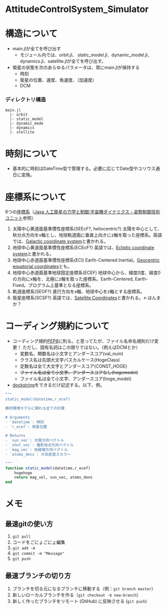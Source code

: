 # AttitudeControlSystem_Simulator



 # 構造について
- main.jlが全てを呼び出す
    - モジュール内では、orbit.jl、 static_model.jl、dynamic_model.jl、dynamics.jl、satellite.jlが全てを呼び出す。
- 衛星の状態を次のあらゆるパラメータは、常にmain.jlが保持する
    - 時刻
    - 衛星の位置、速度、角速度、（加速度）
    - DCM
    
 ### ディレクトリ構造
```
main.jl
  |- orbit
  |- static_model
  |- dynamic_mode
  |- dynamics
  |- stellite
```

# 時刻について
- 基本的に時刻はDateTime型で管理する。必要に応じてDate型やユリウス通日に変換。

# 座標系について
6つの[座標系](https://en.wikipedia.org/wiki/Celestial_coordinate_system)（[Jaxa 人工衛星の力学と制御:宇宙機ダイナミクス・姿勢制御技術ユニット](https://repository.exst.jaxa.jp/dspace/handle/a-is/26346?locale=ja)参照）
1. 太陽中心黄道面基準慣性座標系(SEEcF?, heliocentric?)
太陽を中心として、秋分点方向をx軸とし、地球軌道面に垂直上向きにz軸を取った座標系。英語では、[Galactic coordinate system](https://en.wikipedia.org/wiki/Galactic_coordinate_system)と書かれる。
1. 地球中心黄道面基準慣性座標系(ECEcF?)
英語では、[Ecliptic coordinate system](https://en.wikipedia.org/wiki/Ecliptic_coordinate_system)と書かれる。
1. 地球中心赤道面基準慣性座標系(ECI)
Earth-Centered Inertial。[Geocentric equatorial coordinates](https://en.wikipedia.org/wiki/Equatorial_coordinate_system)とも。
1. 地球中心赤道面基準地球固定座標系(ECEF)
地球中心から、緯度0度、経度0の方向にx軸を、北極にz軸を取った座標系。Earth-Centered, Earth-Fixed。プログラム上基準となる座標系。
1. 軌道座標系(SEOF?)
進行方向をx軸、地球中心をz軸とする座標系。
1. 衛星座標系(SCSF?)
英語では、[Satellite Coordinates](https://gssc.esa.int/navipedia/index.php/Satellite_Coordinates)と書かれる。←ほんまか？

# コーディング規約について
- コーディング規約[PEP8](https://qiita.com/simonritchie/items/bb06a7521ae6560738a7#命名規則)に則る。と思ってたが、ファイル名命名規則だけ変更！
ただし、固有名詞はこの限りではない。（例えばDCMとか） 
    - 変数名、関数名は小文字とアンダースコア(val_num)
    - クラス名は先頭大文字パスカルケース(HogeClass)
    - 定数名は全て大文字とアンダースコア(CONST_HOGE)
    - ~~ファイル名は全て小文字、アンダースコアなし(hogemodel)~~
    - ファイル名は全て小文字、アンダースコア(hoge_model)
- [dockstring](https://docs.julialang.org/en/v1/manual/documentation/index.html)をできるだけ記述する。以下、例。
```julia
"""
static_model(datetime,r_ecef)

静的環境モデルに関わる全ての計算

# Arguments
- `datetime`: 時刻
- `r_ecef`: 衛星位置

# Returns
- `sun_vec`: 太陽方向ベクトル
- `shot_vec`: 撮影地点方向ベクトル
- `mag_vec`: 地磁場方向ベクトル
- `atoms_dens`: 大気密度スカラー

"""
function static_model(datetime,r_ecef)
    hogehoge
    return mag_vel, sun_vec, atoms_dens
end
```


# メモ

## 最速gitの使い方
1. `git pull`
1. コードをごにょごにょ編集
1. `git add -A`
1. `git commit -m "Message"`
1. `git push`

## 最速ブランチの切り方
1. ブランチを切る元になるブランチに移動する（例：`git branch master`）
1. 新しいローカルブランチを作る（`git checkout -b new-branch`）
1. 新しく作ったブランチをリモート (GtiHub) に反映させる (`git push`)
